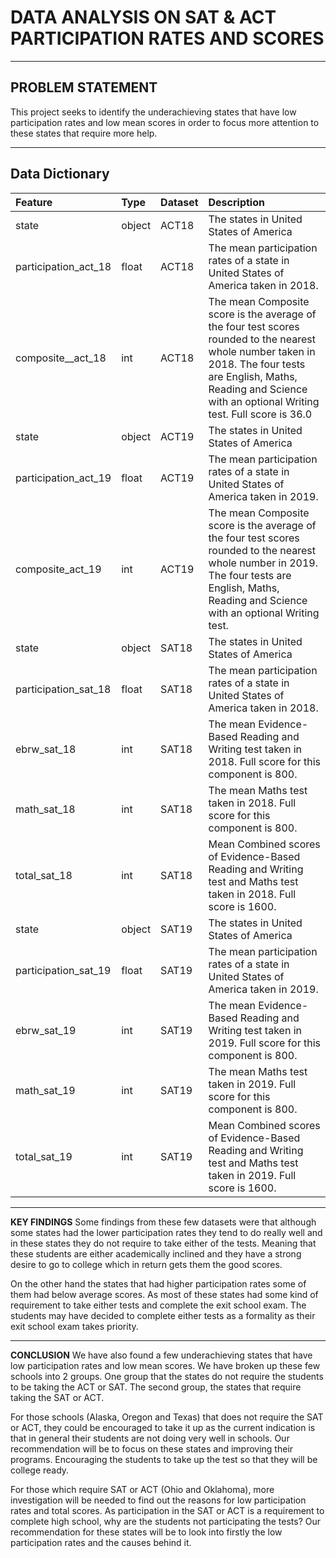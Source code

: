 # DATA ANALYSIS ON SAT & ACT PARTICIPATION RATES AND SCORES

---
## PROBLEM STATEMENT

This project seeks to identify the underachieving states that have low participation rates and low mean scores in order to focus more attention to these states that require more help.

---
## Data Dictionary
|Feature|Type|Dataset|Description|
|:---|:---|:---|:---|
|state|object|ACT18|The states in United States of America| 
|participation_act_18|float|ACT18|The mean participation rates of a state in United States of America taken in 2018.|
|composite__act_18|int|ACT18|The mean Composite score is the average of the four test scores rounded to the nearest whole number taken in 2018. The four tests are English, Maths, Reading and Science with an optional Writing test. Full score is 36.0|
|state|object|ACT19|The states in United States of America| 
|participation_act_19|float|ACT19|The mean participation rates of a state in United States of America taken in 2019.|
|composite_act_19|int|ACT19|The mean Composite score is the average of the four test scores rounded to the nearest whole number in 2019. The four tests are English, Maths, Reading and Science with an optional Writing test.|
|state|object|SAT18|The states in United States of America|
|participation_sat_18|float|SAT18|The mean participation rates of a state in United States of America taken in 2018.|
|ebrw_sat_18|int|SAT18|The mean Evidence-Based Reading and Writing test taken in 2018. Full score for this component is 800.|
|math_sat_18|int|SAT18|The mean Maths test taken in 2018. Full score for this component is 800.|
|total_sat_18|int|SAT18|Mean Combined scores of Evidence-Based Reading and Writing test and Maths test taken in 2018. Full score is 1600.|
|state|object|SAT19|The states in United States of America|
|participation_sat_19|float|SAT19|The mean participation rates of a state in United States of America taken in 2019.|
|ebrw_sat_19|int|SAT19|The mean Evidence-Based Reading and Writing test taken in 2019. Full score for this component is 800.|
|math_sat_19|int|SAT19|The mean Maths test taken in 2019. Full score for this component is 800.|
|total_sat_19|int|SAT19|Mean Combined scores of Evidence-Based Reading and Writing test and Maths test taken in 2019. Full score is 1600.|

---
**KEY FINDINGS**
Some findings from these few datasets were that although some states had the lower participation rates they tend to do really well and in these states they do not require to take either of the tests. Meaning that these students are either academically inclined and they have a strong desire to go to college which in return gets them the good scores. 

On the other hand the states that had higher participation rates some of them had below average scores. As most of these states had some kind of requirement to take either tests and complete the exit school exam. The students may have decided to complete either tests as a formality as their exit school exam takes priority.

---
**CONCLUSION**
We have also found a few underachieving states that have low participation rates and low mean scores. We have broken up these few schools into 2 groups. One group that the states do not require the students to be taking the ACT or SAT. The second group, the states that require taking the SAT or ACT.

For those schools (Alaska, Oregon and Texas) that does not require the SAT or ACT, they could be encouraged to take it up as the current indication is that in general their students are not doing very well in schools. Our recommendation will be to focus on these states and improving their programs. Encouraging the students to take up the test so that they will be college ready.

For those which require SAT or ACT (Ohio and Oklahoma), more investigation will be needed to find out the reasons for low participation rates and total scores. As participation in the SAT or ACT is a requirement to complete high school, why are the students not participating the tests? Our recommendation for these states will be to look into firstly the low participation rates and the causes behind it. 

